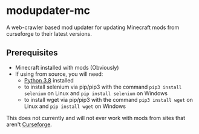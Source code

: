# modupdater-mc

A web-crawler based mod updater for updating Minecraft mods from curseforge to their latest versions.

## Prerequisites
- Minecraft installed with mods (Obviously)
- If using from source, you will need:
  - [Python 3.8](https://python.org) installed  
  - to install selenium via pip/pip3 with the command ```pip3 install selenium``` on Linux and ```pip install selenium``` on Windows
  - to install wget via pip/pip3 with the command ```pip3 install wget``` on Linux and ```pip install wget``` on Windows 


This does not currently and will not ever work with mods from sites that aren't [Curseforge](https://www.curseforge.com/minecraft/mc-mods/).  
